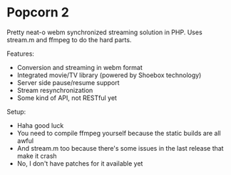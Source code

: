 Popcorn 2
=========

Pretty neat-o webm synchronized streaming solution in PHP.
Uses stream.m and ffmpeg to do the hard parts.

Features:
* Conversion and streaming in webm format
* Integrated movie/TV library (powered by Shoebox technology)
* Server side pause/resume support
* Stream resynchronization
* Some kind of API, not RESTful yet

Setup:
* Haha good luck
* You need to compile ffmpeg yourself because the static builds are all awful
* And stream.m too because there's some issues in the last release that make it crash
* No, I don't have patches for it available yet
